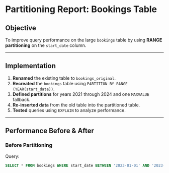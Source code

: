 # Partitioning Report: Bookings Table

## Objective
To improve query performance on the large `bookings` table by using **RANGE partitioning** on the `start_date` column.

---

## Implementation

1. **Renamed** the existing table to `bookings_original`.
2. **Recreated** the `bookings` table using `PARTITION BY RANGE (YEAR(start_date))`.
3. **Defined partitions** for years 2021 through 2024 and one `MAXVALUE` fallback.
4. **Re-inserted data** from the old table into the partitioned table.
5. **Tested** queries using `EXPLAIN` to analyze performance.

---

## Performance Before & After

### Before Partitioning

Query:
```sql
SELECT * FROM bookings WHERE start_date BETWEEN '2023-01-01' AND '2023-12-31';
